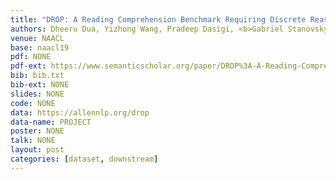 ```yaml
---
title: "DROP: A Reading Comprehension Benchmark Requiring Discrete Reasoning Over Paragraphs"
authors: Dheeru Dua, Yizhong Wang, Pradeep Dasigi, <b>Gabriel Stanovsky</b>, Sameer Singh and Matt Gardner
venue: NAACL
base: naacl19
pdf: NONE
pdf-ext: https://www.semanticscholar.org/paper/DROP%3A-A-Reading-Comprehension-Benchmark-Requiring-Dua-Wang/248352852f5baa2ef333077c6084a618cb1ea0fd
bib: bib.txt
bib-ext: NONE
slides: NONE
code: NONE
data: https://allennlp.org/drop
data-name: PROJECT
poster: NONE
talk: NONE
layout: post
categories: [dataset, downstream]
---
```

